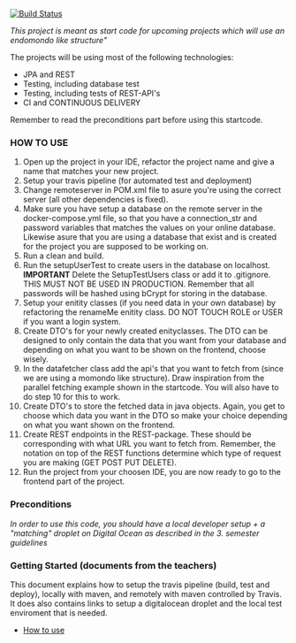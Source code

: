 [![Build Status](https://travis-ci.com/josefmarcc/exam_backend.svg?branch=master)](https://travis-ci.com/josefmarcc/exam_backend)

*This project is meant as start code for upcoming projects which will use an endomondo like structure"*

The projects will be using most of the following technologies:

- JPA and REST
- Testing, including database test
- Testing, including tests of REST-API's
- CI and CONTINUOUS DELIVERY

Remember to read the preconditions part before using this startcode. 

### HOW TO USE 
1. Open up the project in your IDE, refactor the project name and give a name that matches your new project.
2. Setup your travis pipeline (for automated test and deployment) 
3. Change remoteserver in  POM.xml file to asure you're using the correct server (all other dependencies is fixed). 
4. Make sure you have setup a database on the remote server in the docker-compose.yml file, so that you have a connection_str and password variables that matches the values on your online database. Likewise asure that you are using a database that exist and is created for the project you are supposed to be working on. 
5. Run a clean and build.
6. Run the setupUserTest to create users in the database on localhost.
**IMPORTANT** Delete the SetupTestUsers class or add it to .gitignore. THIS MUST NOT BE USED IN PRODUCTION. Remember that all passwords will be hashed using bCrypt for storing in the database.  
7. Setup your enitity classes (if you need data in your own database) by refactoring the renameMe enitity class. DO NOT TOUCH ROLE or USER if you want a login system. 
8. Create DTO's for your newly created enityclasses. The DTO can be designed to only contain the data that you want from your database and depending on what you want to be shown on the frontend, choose wisely. 
9. In the datafetcher class add the api's that you want to fetch from (since we are using a momondo like structure). Draw inspiration from the parallel fetching example shown in the startcode. You will also have to do step 10 for this to work. 
10. Create DTO's to store the fetched data in java objects. Again, you get to choose which data you want in the DTO so make your choice depending on what you want shown on the frontend. 
11. Create REST endpoints in the REST-package. These should be corresponding with what URL you want to fetch from. Remember, the notation on top of the REST functions determine which type of request you are making (GET POST PUT DELETE). 
12. Run the project from your choosen IDE, you are now ready to go to the frontend part of the project. 


### Preconditions
*In order to use this code, you should have a local developer setup + a "matching" droplet on Digital Ocean as described in the 3. semester guidelines* 
### Getting Started (documents from the teachers) 

This document explains how to setup the travis pipeline (build, test and deploy), locally with maven, and remotely with maven controlled by Travis. It does also contains links to setup a digitalocean droplet and the local test enviroment that is needed. 
 - [How to use](https://docs.google.com/document/d/1K6s6Tt65bzB8bCSE_NUE8alJrLRNTKCwax3GEm4OjOE/edit?usp=sharing)
